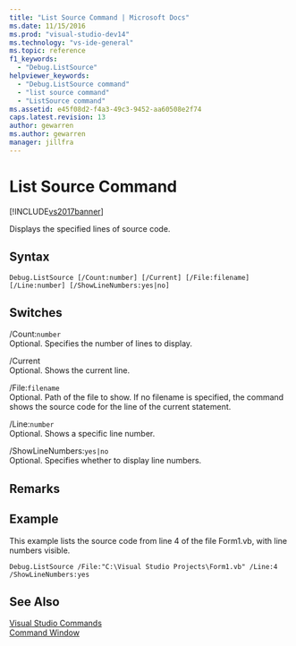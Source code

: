 ```yaml
---
title: "List Source Command | Microsoft Docs"
ms.date: 11/15/2016
ms.prod: "visual-studio-dev14"
ms.technology: "vs-ide-general"
ms.topic: reference
f1_keywords: 
  - "Debug.ListSource"
helpviewer_keywords: 
  - "Debug.ListSource command"
  - "list source command"
  - "ListSource command"
ms.assetid: e45f08d2-f4a3-49c3-9452-aa60508e2f74
caps.latest.revision: 13
author: gewarren
ms.author: gewarren
manager: jillfra
---
```

# List Source Command
[!INCLUDE[vs2017banner](../../includes/vs2017banner.md)]

  
Displays the specified lines of source code.  
  
## Syntax  
  
```  
Debug.ListSource [/Count:number] [/Current] [/File:filename]  
[/Line:number] [/ShowLineNumbers:yes|no]  
```  
  
## Switches  
 /Count:`number`  
 Optional. Specifies the number of lines to display.  
  
 /Current  
 Optional. Shows the current line.  
  
 /File:`filename`  
 Optional. Path of the file to show. If no filename is specified, the command shows the source code for the line of the current statement.  
  
 /Line:`number`  
 Optional. Shows a specific line number.  
  
 /ShowLineNumbers:`yes|no`  
 Optional. Specifies whether to display line numbers.  
  
## Remarks  
  
## Example  
 This example lists the source code from line 4 of the file Form1.vb, with line numbers visible.  
  
```  
Debug.ListSource /File:"C:\Visual Studio Projects\Form1.vb" /Line:4 /ShowLineNumbers:yes  
```  
  
## See Also  
 [Visual Studio Commands](../../ide/reference/visual-studio-commands.md)   
 [Command Window](../../ide/reference/command-window.md)
